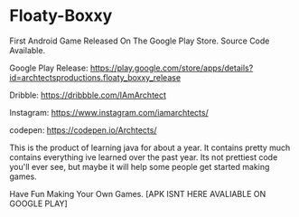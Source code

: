 # Floaty-Boxxy
First Android Game Released On The Google Play Store. Source Code Available.

Google Play Release: https://play.google.com/store/apps/details?id=archtectsproductions.floaty_boxxy_release

Dribble: https://dribbble.com/IAmArchtect

Instagram: https://www.instagram.com/iamarchtects/

codepen: https://codepen.io/Archtects/

This is the product of learning java for about a year. It contains pretty much contains everything ive learned over the past year. Its not prettiest code you'll ever see, but maybe it will help some people get started making games.


Have Fun Making Your Own Games. [APK ISNT HERE AVALIABLE ON GOOGLE PLAY]
